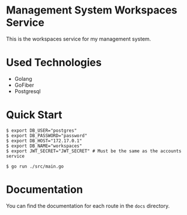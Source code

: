 # Management System Workspaces Service

This is the workspaces service for my management system.

# Used Technologies

- Golang
- GoFiber
- Postgresql

# Quick Start

```console
$ export DB_USER="postgres"
$ export DB_PASSWORD="password"
$ export DB_HOST="172.17.0.1"
$ export DB_NAME="workspaces"
$ export JWT_SECRET="JWT_SECRET" # Must be the same as the accounts service

$ go run ./src/main.go
```

# Documentation

You can find the documentation for each route in the `docs` directory.
